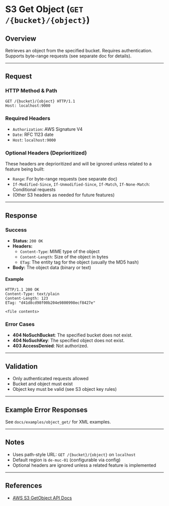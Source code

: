 # S3 Get Object (`GET /{bucket}/{object}`)

## Overview
Retrieves an object from the specified bucket. Requires authentication. Supports byte-range requests (see separate doc for details).

---

## Request

### HTTP Method & Path
```
GET /{bucket}/{object} HTTP/1.1
Host: localhost:9000
```

### Required Headers
- `Authorization`: AWS Signature V4
- `Date`: RFC 1123 date
- `Host`: `localhost:9000`

### Optional Headers (Deprioritized)
These headers are deprioritized and will be ignored unless related to a feature being built:
- `Range`: For byte-range requests (see separate doc)
- `If-Modified-Since`, `If-Unmodified-Since`, `If-Match`, `If-None-Match`: Conditional requests
- (Other S3 headers as needed for future features)

---

## Response

### Success
- **Status:** `200 OK`
- **Headers:**
  - `Content-Type`: MIME type of the object
  - `Content-Length`: Size of the object in bytes
  - `ETag`: The entity tag for the object (usually the MD5 hash)
- **Body:** The object data (binary or text)

#### Example
```
HTTP/1.1 200 OK
Content-Type: text/plain
Content-Length: 123
ETag: "d41d8cd98f00b204e9800998ecf8427e"

<file contents>
```

### Error Cases
- **404 NoSuchBucket**: The specified bucket does not exist.
- **404 NoSuchKey**: The specified object does not exist.
- **403 AccessDenied**: Not authorized.

---

## Validation
- Only authenticated requests allowed
- Bucket and object must exist
- Object key must be valid (see S3 object key rules)

---

## Example Error Responses
See `docs/examples/object_get/` for XML examples.

---

## Notes
- Uses path-style URL: `GET /{bucket}/{object}` on `localhost`
- Default region is `de-muc-01` (configurable via config)
- Optional headers are ignored unless a related feature is implemented

---

## References
- [AWS S3 GetObject API Docs](https://docs.aws.amazon.com/AmazonS3/latest/API/API_GetObject.html)
